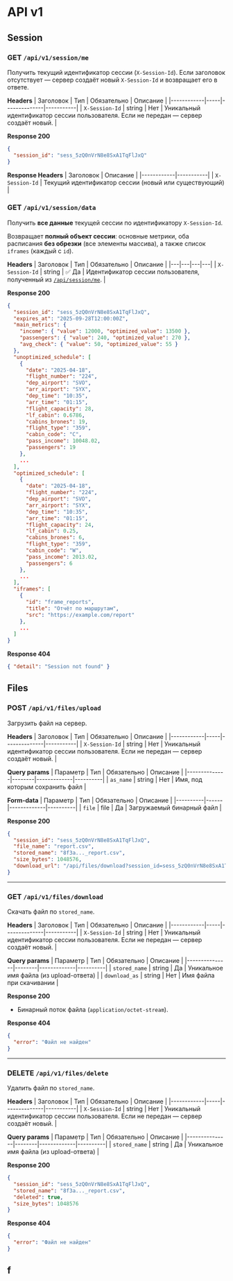 ﻿# API v1

## Session

### GET `/api/v1/session/me`
Получить текущий идентификатор сессии (`X-Session-Id`).
Если заголовок отсутствует — сервер создаёт новый `X-Session-Id` и возвращает его в ответе.

**Headers**
| Заголовок | Тип | Обязательно | Описание |
|------------|-----|--------------|-----------|
| `X-Session-Id` | string | Нет | Уникальный идентификатор сессии пользователя. Если не передан — сервер создаёт новый. |

**Response 200**
```json
{
  "session_id": "sess_5zQ0nVrN8e8SxA1TqFlJxQ"
}
```

**Response Headers**
| Заголовок | Описание |
|------------|-----------|
| `X-Session-Id` | Текущий идентификатор сессии (новый или существующий) |

### GET `/api/v1/session/data`
Получить **все данные** текущей сессии по идентификатору `X-Session-Id`.

Возвращает **полный объект сессии**: основные метрики, оба расписания **без обрезки** (все элементы массива), а также список `iframes` (каждый с `id`).

**Headers**
| Заголовок | Тип | Обязательно | Описание |
|---|---|---|---|
| `X-Session-Id` | string | ✅ Да | Идентификатор сессии пользователя, полученный из [`/api/session/me`](#get-apisessionme). |

**Response 200**
```json
{
  "session_id": "sess_5zQ0nVrN8e8SxA1TqFlJxQ",
  "expires_at": "2025-09-28T12:00:00Z",
  "main_metrics": {
    "income": { "value": 12000, "optimized_value": 13500 },
    "passengers": { "value": 240, "optimized_value": 270 },
    "avg_check": { "value": 50, "optimized_value": 55 }
  },
  "unoptimized_schedule": [
    {
      "date": "2025-04-18",
      "flight_number": "224",
      "dep_airport": "SVO",
      "arr_airport": "SYX",
      "dep_time": "10:35",
      "arr_time": "01:15",
      "flight_capacity": 28,
      "lf_cabin": 0.6786,
      "cabins_brones": 19,
      "flight_type": "359",
      "cabin_code": "C",
      "pass_income": 10048.02,
      "passengers": 19
    },
    ...
  ],
  "optimized_schedule": [
    {
      "date": "2025-04-18",
      "flight_number": "224",
      "dep_airport": "SVO",
      "arr_airport": "SYX",
      "dep_time": "10:35",
      "arr_time": "01:15",
      "flight_capacity": 24,
      "lf_cabin": 0.25,
      "cabins_brones": 6,
      "flight_type": "359",
      "cabin_code": "W",
      "pass_income": 2013.02,
      "passengers": 6
    },
    ...
  ],
  "iframes": [
    {
      "id": "frame_reports",
      "title": "Отчёт по маршрутам",
      "src": "https://example.com/report"
    },
    ...
  ]
}
```

**Response 404**
```json
{ "detail": "Session not found" }
```

## Files

### POST `/api/v1/files/upload`
Загрузить файл на сервер.

**Headers**
| Заголовок | Тип | Обязательно | Описание |
|------------|-----|--------------|-----------|
| `X-Session-Id` | string | Нет | Уникальный идентификатор сессии пользователя. Если не передан — сервер создаёт новый. |

**Query params**
| Параметр     | Тип    | Обязательно | Описание |
|--------------|--------|-------------|----------|
| `as_name`    | string | Нет | Имя, под которым сохранить файл |

**Form-data**
| Параметр | Тип  | Обязательно | Описание |
|----------|------|-------------|----------|
| `file`   | file | Да | Загружаемый бинарный файл |

**Response 200**
```json
{
  "session_id": "sess_5zQ0nVrN8e8SxA1TqFlJxQ",
  "file_name": "report.csv",
  "stored_name": "8f3a..._report.csv",
  "size_bytes": 1048576,
  "download_url": "/api/files/download?session_id=sess_5zQ0nVrN8e8SxA1TqFlJxQ&stored_name=8f3a..._report.csv"
}
```

---

### GET `/api/v1/files/download`
Скачать файл по `stored_name`.

**Headers**
| Заголовок | Тип | Обязательно | Описание |
|------------|-----|--------------|-----------|
| `X-Session-Id` | string | Нет | Уникальный идентификатор сессии пользователя. Если не передан — сервер создаёт новый. |

**Query params**
| Параметр      | Тип    | Обязательно | Описание |
|---------------|--------|-------------|----------|
| `stored_name` | string | Да  | Уникальное имя файла (из upload-ответа) |
| `download_as` | string | Нет | Имя файла при скачивании |

**Response 200**
- Бинарный поток файла (`application/octet-stream`).

**Response 404**
```json
{
  "error": "Файл не найден"
}
```

---

### DELETE `/api/v1/files/delete`
Удалить файл по `stored_name`.

**Headers**
| Заголовок | Тип | Обязательно | Описание |
|------------|-----|--------------|-----------|
| `X-Session-Id` | string | Нет | Уникальный идентификатор сессии пользователя. Если не передан — сервер создаёт новый. |

**Query params**
| Параметр      | Тип    | Обязательно | Описание |
|---------------|--------|-------------|----------|
| `stored_name` | string | Да | Уникальное имя файла (из upload-ответа) |

**Response 200**
```json
{
  "session_id": "sess_5zQ0nVrN8e8SxA1TqFlJxQ",
  "stored_name": "8f3a..._report.csv",
  "deleted": true,
  "size_bytes": 1048576
}
```

**Response 404**
```json
{
  "error": "Файл не найден"
}
```

## f



